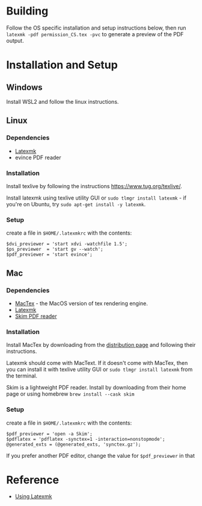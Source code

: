 

# Building

Follow the OS specific installation and setup instructions below, then run `latexmk -pdf permission_CS.tex -pvc` to generate a preview of the PDF output.


# Installation and Setup 

## Windows

Install WSL2 and follow the linux instructions.

##  Linux 

### Dependencies

* [Latexmk](https://personal.psu.edu/~jcc8/software/latexmk/)
* evince PDF reader

### Installation

Install texlive by following the instructions https://www.tug.org/texlive/. 

Install latexmk using texlive utility GUI or `sudo tlmgr install latexmk` - if you're on Ubuntu, try `sudo apt-get install -y latexmk`.


### Setup

create a file in `$HOME/.latexmkrc` with the contents:

```
$dvi_previewer = 'start xdvi -watchfile 1.5';
$ps_previewer  = 'start gv --watch';
$pdf_previewer = 'start evince';
```

## Mac

### Dependencies

* [MacTex](http://www.tug.org/mactex/) - the MacOS version of tex rendering engine. 
* [Latexmk](https://personal.psu.edu/~jcc8/software/latexmk/)
* [Skim PDF reader](https://skim-app.sourceforge.io/)

### Installation

Install MacTex by downloading from the [distribution page](http://www.tug.org/mactex/) and following their instructions. 

Latexmk should come with MacText. If it doesn't come with MacTex, then you can install it with texlive utility GUI or `sudo tlmgr install latexmk` from the terminal.

Skim is a lightweight PDF reader. Install by downloading from their home page or using homebrew `brew install --cask skim`

### Setup

create a file in `$HOME/.latexmkrc` with the contents:

```
$pdf_previewer = 'open -a Skim';
$pdflatex = 'pdflatex -synctex=1 -interaction=nonstopmode';
@generated_exts = (@generated_exts, 'synctex.gz');
```

If you prefer another PDF editor, change the value for `$pdf_previewer` in that 

# Reference

* [Using Latexmk](https://mg.readthedocs.io/latexmk.html#using-latexmk)